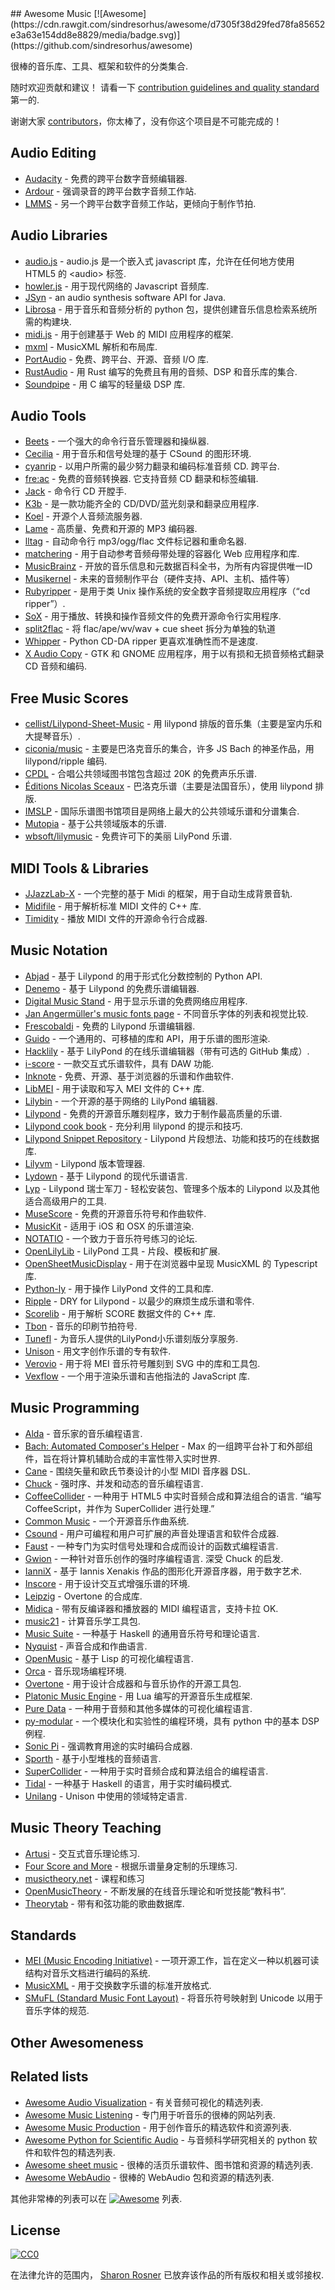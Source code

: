 <div class="github-widget" data-repo="ciconia/awesome-music"></div>
<script async src="https://pagead2.googlesyndication.com/pagead/js/adsbygoogle.js"></script><ins class="adsbygoogle" style="display:block" data-ad-client="ca-pub-6890694312814945" data-ad-slot="5473692530" data-ad-format="auto"  data-full-width-responsive="true"></ins><script>(adsbygoogle = window.adsbygoogle || []).push({});</script>
## Awesome Music [![Awesome](https://cdn.rawgit.com/sindresorhus/awesome/d7305f38d29fed78fa85652e3a63e154dd8e8829/media/badge.svg)](https://github.com/sindresorhus/awesome)

很棒的音乐库、工具、框架和软件的分类集合.

随时欢迎贡献和建议！ 请看一下 [contribution guidelines and quality standard](https://github.com/ciconia/awesome-music/blob/master/CONTRIBUTING.md) 第一的.

谢谢大家 [contributors](https://github.com/ciconia/awesome-music/graphs/contributors)，你太棒了，没有你这个项目是不可能完成的！


## Audio Editing

* [Audacity](https://github.com/audacity/audacity) - 免费的跨平台数字音频编辑器.
* [Ardour](http://ardour.org/) - 强调录音的跨平台数字音频工作站.
* [LMMS](https://lmms.io/) - 另一个跨平台数字音频工作站，更倾向于制作节拍.

## Audio Libraries

* [audio.js](https://github.com/kolber/audiojs) - audio.js 是一个嵌入式 javascript 库，允许在任何地方使用 HTML5 的 &lt;audio&gt; 标签.
* [howler.js](https://github.com/goldfire/howler.js) - 用于现代网络的 Javascript 音频库.
* [JSyn](http://www.softsynth.com/jsyn/) - an audio synthesis software API for Java.
* [Librosa](https://github.com/librosa/librosa) - 用于音乐和音频分析的 python 包，提供创建音乐信息检索系统所需的构建块.
* [midi.js](https://github.com/mudcube/MIDI.js) - 用于创建基于 Web 的 MIDI 应用程序的框架.
* [mxml](https://github.com/venturemedia/mxml) - MusicXML 解析和布局库.
* [PortAudio](http://www.portaudio.com/) - 免费、跨平台、开源、音频 I/O 库.
* [RustAudio](https://github.com/RustAudio) - 用 Rust 编写的免费且有用的音频、DSP 和音乐库的集合.
* [Soundpipe](https://pbat.ch/proj/soundpipe.html) - 用 C 编写的轻量级 DSP 库.

## Audio Tools

* [Beets](http://beets.io/) - 一个强大的命令行音乐管理器和操纵器.
* [Cecilia](https://github.com/belangeo/cecilia5) - 用于音乐和信号处理的基于 CSound 的图形环境.
* [cyanrip](https://github.com/atomnuker/cyanrip)  - 以用户所需的最少努力翻录和编码标准音频 CD. 跨平台.
* [fre:ac](https://github.com/enzo1982/freac)  - 免费的音频转换器. 它支持音频 CD 翻录和标签编辑.
* [Jack](https://github.com/jack-cli-cd-ripper/jack) - 命令行 CD 开膛手.
* [K3b](https://github.com/KDE/k3b) - 是一款功能齐全的 CD/DVD/蓝光刻录和翻录应用程序.
* [Koel](https://github.com/phanan/koel) - 开源个人音频流服务器.
* [Lame](http://lame.sourceforge.net/) - 高质量、免费和开源的 MP3 编码器.
* [lltag](https://github.com/bgoglin/lltag) - 自动命令行 mp3/ogg/flac 文件标记器和重命名器.
* [matchering](https://github.com/sergree/matchering) - 用于自动参考音频母带处理的容器化 Web 应用程序和库.
* [MusicBrainz](https://musicbrainz.org) - 开放的音乐信息和元数据百科全书，为所有内容提供唯一ID
* [Musikernel](https://github.com/j3ffhubb/musikernel) - 未来的音频制作平台（硬件支持、API、主机、插件等）
* [Rubyripper](https://github.com/bleskodev/rubyripper) - 是用于类 Unix 操作系统的安全数字音频提取应用程序（“cd ripper”）.
* [SoX](http://sox.sourceforge.net/) - 用于播放、转换和操作音频文件的免费开源命令行实用程序.
* [split2flac](https://github.com/ftrvxmtrx/split2flac) - 将 flac/ape/wv/wav + cue sheet 拆分为单独的轨道
* [Whipper](https://github.com/JoeLametta/whipper) - Python CD-DA ripper 更喜欢准确性而不是速度.
* [X Audio Copy](https://github.com/giorgiofranceschi/xaudiocopy) - GTK 和 GNOME 应用程序，用于以有损和无损音频格式翻录 CD 音频和编码.

## Free Music Scores

* [cellist/Lilypond-Sheet-Music](https://github.com/cellist/Lilypond-Sheet-Music) - 用 lilypond 排版的音乐集（主要是室内乐和大提琴音乐）.
* [ciconia/music](https://github.com/ciconia/music) - 主要是巴洛克音乐的集合，许多 JS Bach 的神圣作品，用 lilypond/ripple 编码.
* [CPDL](http://www.cpdl.org/) - 合唱公共领域图书馆包含超过 20K 的免费声乐乐谱.
* [Éditions Nicolas Sceaux](https://github.com/nsceaux/nenuvar) - 巴洛克乐谱（主要是法国音乐），使用 lilypond 排版.
* [IMSLP](http://imslp.org/) - 国际乐谱图书馆项目是网络上最大的公共领域乐谱和分谱集合.
* [Mutopia](https://github.com/MutopiaProject/MutopiaProject) - 基于公共领域版本的乐谱.
* [wbsoft/lilymusic](https://github.com/wbsoft/lilymusic) - 免费许可下的美丽 LilyPond 乐谱.

## MIDI Tools & Libraries

* [JJazzLab-X](https://github.com/jjazzboss/JJazzLab-X) - 一个完整的基于 Midi 的框架，用于自动生成背景音轨.
* [Midifile](http://midifile.sapp.org/) - 用于解析标准 MIDI 文件的 C++ 库.
* [Timidity](http://timidity.sourceforge.net/) - 播放 MIDI 文件的开源命令行合成器.

## Music Notation

* [Abjad](http://abjad.mbrsi.org/) - 基于 Lilypond 的用于形式化分数控制的 Python API.
* [Denemo](http://www.denemo.org/) - 基于 Lilypond 的免费乐谱编辑器.
* [Digital Music Stand](https://github.com/PatWie/digitalmusicstand) - 用于显示乐谱的免费网络应用程序.
* [Jan Angermüller's music fonts page](http://elbsound.studio/music_fonts.php) - 不同音乐字体的列表和视觉比较.
* [Frescobaldi](https://github.com/wbsoft/frescobaldi) - 免费的 Lilypond 乐谱编辑器.
* [Guido](http://guidolib.sourceforge.net/) - 一个通用的、可移植的库和 API，用于乐谱的图形渲染.
* [Hacklily](https://www.hacklily.org) - 基于 LilyPond 的在线乐谱编辑器（带有可选的 GitHub 集成）.
* [i-score](http://www.i-score.org) - 一款交互式乐谱软件，具有 DAW 功能.
* [Inknote](https://github.com/MichalPaszkiewicz/inknote) - 免费、开源、基于浏览器的乐谱和作曲软件.
* [LibMEI](https://github.com/DDMAL/libmei) - 用于读取和写入 MEI 文件的 C++ 库.
* [Lilybin](http://lilybin.com/) - 一个开源的基于网络的 LilyPond 编辑器.
* [Lilypond](http://lilypond.org/) - 免费的开源音乐雕刻程序，致力于制作最高质量的乐谱.
* [Lilypond cook book](https://github.com/noteflakes/lilypond-cookbook/wiki/) - 充分利用 lilypond 的提示和技巧.
* [Lilypond Snippet Repository](http://lsr.di.unimi.it/) - Lilypond 片段想法、功能和技巧的在线数据库.
* [Lilyvm](https://github.com/olsonpm/lilyvm) - Lilypond 版本管理器.
* [Lydown](https://github.com/ciconia/lydown) - 基于 Lilypond 的现代乐谱语言.
* [Lyp](https://github.com/noteflakes/lyp) - Lilypond 瑞士军刀 - 轻松安装包、管理多个版本的 Lilypond 以及其他适合高级用户的工具.
* [MuseScore](https://github.com/musescore/MuseScore) - 免费的开源音乐符号和作曲软件.
* [MusicKit](https://github.com/venturemedia/musickit) - 适用于 iOS 和 OSX 的乐谱渲染.
* [NOTATIO](http://notat.io/) - 一个致力于音乐符号练习的论坛.
* [OpenLilyLib](https://github.com/openlilylib/snippets/) - LilyPond 工具 - 片段、模板和扩展.
* [OpenSheetMusicDisplay](https://github.com/opensheetmusicdisplay/opensheetmusicdisplay) - 用于在浏览器中呈现 MusicXML 的 Typescript 库.
* [Python-ly](https://pypi.python.org/pypi/python-ly) - 用于操作 LilyPond 文件的工具和库.
* [Ripple](https://github.com/ciconia/ripple/) - DRY for Lilypond - 以最少的麻烦生成乐谱和零件.
* [Scorelib](http://scorelib.sapp.org/) - 用于解析 SCORE 数据文件的 C++ 库.
* [Tbon](https://github.com/Michael-F-Ellis/tbon) - 音乐的印刷节拍符号.
* [Tunefl](https://github.com/tiredpixel/tunefl) - 为音乐人提供的LilyPond小乐谱刻版分享服务.
* [Unison](https://unisonofficial.com/html/user-documentation.html?title=unison-editor) - 用文字创作乐谱的专有软件.
* [Verovio](https://github.com/rism-ch/verovio) - 用于将 MEI 音乐符号雕刻到 SVG 中的库和工具包.
* [Vexflow](https://github.com/0xfe/vexflow) - 一个用于渲染乐谱和吉他指法的 JavaScript 库.

## Music Programming

* [Alda](https://github.com/alda-lang/alda) - 音乐家的音乐编程语言.
* [Bach: Automated Composer's Helper](http://www.bachproject.net/) - Max 的一组跨平台补丁和外部组件，旨在将计算机辅助合成的丰富性带入实时世界.
* [Cane](https://github.com/Jackojc/cane) - 围绕矢量和欧氏节奏设计的小型 MIDI 音序器 DSL.
* [Chuck](https://github.com/ccrma/chuck) - 强时序、并发和动态的音乐编程语言.
* [CoffeeCollider](https://github.com/mohayonao/CoffeeCollider)  - 一种用于 HTML5 中实时音频合成和算法组合的语言.  “编写 CoffeeScript，并作为 SuperCollider 进行处理.”
* [Common Music](http://commonmusic.sourceforge.net/) - 一个开源音乐作曲系统.
* [Csound](http://csound.github.io/) - 用户可编程和用户可扩展的声音处理语言和软件合成器.
* [Faust](http://faust.grame.fr/) - 一种专门为实时信号处理和合成而设计的函数式编程语言.
* [Gwion](https://github.com/Gwion/Gwion)  - 一种针对音乐创作的强时序编程语言. 深受 Chuck 的启发.
* [IanniX](https://github.com/iannix/IanniX) - 基于 Iannis Xenakis 作品的图形化开源音序器，用于数字艺术.
* [Inscore](http://inscore.sourceforge.net/) - 用于设计交互式增强乐谱的环境.
* [Leipzig](https://github.com/ctford/leipzig) - Overtone 的合成库.
* [Midica](https://github.com/truj/midica) - 带有反编译器和播放器的 MIDI 编程语言，支持卡拉 OK.
* [music21](http://web.mit.edu/music21/) - 计算音乐学工具包.
* [Music Suite](http://music-suite.github.io/docs/ref/) - 一种基于 Haskell 的通用音乐符号和理论语言.
* [Nyquist](https://www.cs.cmu.edu/~music/nyquist/) - 声音合成和作曲语言.
* [OpenMusic](http://repmus.ircam.fr/openmusic/home) - 基于 Lisp 的可视化编程语言.
* [Orca](https://github.com/hundredrabbits/Orca) - 音乐现场编程环境.
* [Overtone](https://github.com/overtone/overtone/) - 用于设计合成器和与音乐协作的开源工具包.
* [Platonic Music Engine](http://www.platonicmusicengine.com/) - 用 Lua 编写的开源音乐生成框架.
* [Pure Data](http://puredata.info/) - 一种用于音频和其他多媒体的可视化编程语言.
* [py-modular](http://py-modular.readthedocs.io/) - 一个模块化和实验性的编程环境，具有 python 中的基本 DSP 例程.
* [Sonic Pi](http://sonic-pi.net/) - 强调教育用途的实时编码合成器.
* [Sporth](https://pbat.ch/proj/sporth.html) - 基于小型堆栈的音频语言.
* [SuperCollider](http://supercollider.github.io/) - 一种用于实时音频合成和算法组合的编程语言.
* [Tidal](https://tidalcycles.org/) - 一种基于 Haskell 的语言，用于实时编码模式.
* [Unilang](https://unisonofficial.com/html/user-documentation.html?title=unison-editor) - Unison 中使用的领域特定语言.

## Music Theory Teaching

* [Artusi](https://www.artusi.xyz) - 交互式音乐理论练习.
* [Four Score and More](https://fourscoreandmore.org/) - 根据乐谱量身定制的乐理练习.
* [musictheory.net](https://www.musictheory.net) - 课程和练习
* [OpenMusicTheory](http://openmusictheory.com/) - 不断发展的在线音乐理论和听觉技能“教科书”.
* [Theorytab](https://www.hooktheory.com/theorytab) - 带有和弦功能的歌曲数据库.

## Standards

* [MEI (Music Encoding Initiative)](http://music-encoding.org/) - 一项开源工作，旨在定义一种以机器可读结构对音乐文档进行编码的系统.
* [MusicXML](http://www.musicxml.com/) - 用于交换数字乐谱的标准开放格式.
* [SMuFL (Standard Music Font Layout)](http://www.smufl.org/) - 将音乐符号映射到 Unicode 以用于音乐字体的规范.

## Other Awesomeness

## Related lists

* [Awesome Audio Visualization](https://github.com/willianjusten/awesome-audio-visualization) - 有关音频可视化的精选列表.
* [Awesome Music Listening](https://github.com/ybayle/awesome-music-listening) - 专门用于听音乐的很棒的网站列表.
* [Awesome Music Production](https://github.com/adius/awesome-music-production) - 用于创作音乐的精选软件和资源列表.
* [Awesome Python for Scientific Audio](https://github.com/faroit/awesome-python-scientific-audio) - 与音频科学研究相关的 python 软件和软件包的精选列表.
* [Awesome sheet music](https://github.com/adius/awesome-sheet-music) - 很棒的活页乐谱软件、图书馆和资源的精选列表.
* [Awesome WebAudio](https://github.com/notthetup/awesome-webaudio) - 很棒的 WebAudio 包和资源的精选列表.

其他非常棒的列表可以在 [![Awesome](https://cdn.rawgit.com/sindresorhus/awesome/d7305f38d29fed78fa85652e3a63e154dd8e8829/media/badge.svg)](https://github.com/sindresorhus/awesome) 列表.

## License

[![CC0](https://i.creativecommons.org/p/zero/1.0/88x31.png)](https://creativecommons.org/publicdomain/zero/1.0/)

在法律允许的范围内， [Sharon Rosner](http://github.com/ciconia) 已放弃该作品的所有版权和相关或邻接权.
